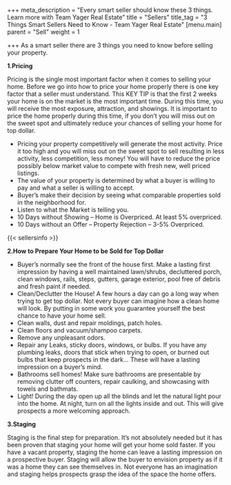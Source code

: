 +++
meta_description = "Every smart seller should know these 3 things. Learn more with Team Yager Real Estate"
title = "Sellers"
title_tag = "3 Things Smart Sellers Need to Know - Team Yager Real Estate"
[menu.main]
parent = "Sell"
weight = 1

+++
As a smart seller there are 3 things you need to know before selling your property.

**1.Pricing**

Pricing is the single most important factor when it comes to selling your home. Before we go into how to price your home properly there is one key factor that a seller must understand. This KEY TIP is that the first 2 weeks your home is on the market is the most important time. During this time, you will receive the most exposure, attraction, and showings. It is important to price the home properly during this time, if you don’t you will miss out on the sweet spot and ultimately reduce your chances of selling your home for top dollar.

* Pricing your property competitively will generate the most activity. Price it too high and you will miss out on the sweet spot to sell resulting in less activity, less competition, less money! You will have to reduce the price possibly below market value to compete with fresh new, well priced listings.
* The value of your property is determined by what a buyer is willing to pay and what a seller is willing to accept.
* Buyer’s make their decision by seeing what comparable properties sold in the neighborhood for.
* Listen to what the Market is telling you.
* 10 Days without Showing – Home is Overpriced. At least 5% overpriced.
* 10 Days without an Offer – Property Rejection – 3-5% Overpriced.

{{< sellersinfo >}}

**2.How to Prepare Your Home to be Sold for Top Dollar**

* Buyer’s normally see the front of the house first. Make a lasting first impression by having a well maintained lawn/shrubs, decluttered porch, clean windows, rails, steps, gutters, garage exterior, pool free of debris and fresh paint if needed.
* Clean/Declutter the House! A few hours a day can go a long way when trying to get top dollar. Not every buyer can imagine how a clean home will look. By putting in some work you guarantee yourself the best chance to have your home sell.
* Clean walls, dust and repair moldings, patch holes.
* Clean floors and vacuum/shampoo carpets.
* Remove any unpleasant odors.
* Repair any Leaks, sticky doors, windows, or bulbs. If you have any plumbing leaks, doors that stick when trying to open, or burned out bulbs that keep prospects in the dark… These will have a lasting impression on a buyer’s mind.
* Bathrooms sell homes! Make sure bathrooms are presentable by removing clutter off counters, repair caulking, and showcasing with towels and bathmats.
* Light! During the day open up all the blinds and let the natural light pour into the home. At night, turn on all the lights inside and out. This will give prospects a more welcoming approach.

**3.Staging**

Staging is the final step for preparation. It’s not absolutely needed but it has been proven that staging your home will get your home sold faster. If you have a vacant property, staging the home can leave a lasting impression on a prospective buyer. Staging will allow the buyer to envision property as if it was a home they can see themselves in. Not everyone has an imagination and staging helps prospects grasp the idea of the space the home offers.